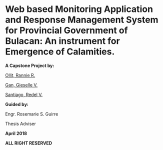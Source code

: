 # Web based Monitoring Application and Response Management System for Provincial Government of Bulacan: An instrument for Emergence of Calamities.

**A Capstone Project by:**

[Ollit, Rannie R.](https://github.com/einnar82)

[Gan, Gieselle V.](https://github.com/giesellegan)

[Santiago, Redel V.](https://github.com/redel30)

**Guided by:**

Engr. Rosemarie S. Guirre

Thesis Adviser

**April 2018**


**ALL RIGHT RESERVED**
